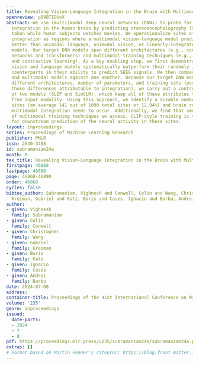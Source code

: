 ```yaml
---
title: Revealing Vision-Language Integration in the Brain with Multimodal Networks
openreview: pD9BTIDUoX
abstract: We use (multi)modal deep neural networks (DNNs) to probe for sites of multimodal
  integration in the human brain by predicting stereoencephalography (SEEG) recordings
  taken while human subjects watched movies. We operationalize sites of multimodal
  integration as regions where a multimodal vision-language model predicts recordings
  better than unimodal language, unimodal vision, or linearly-integrated language-vision
  models. Our target DNN models span different architectures (e.g., convolutional
  networks and transformers) and multimodal training techniques (e.g., cross-attention
  and contrastive learning). As a key enabling step, we first demonstrate that trained
  vision and language models systematically outperform their randomly initialized
  counterparts in their ability to predict SEEG signals. We then compare unimodal
  and multimodal models against one another. Because our target DNN models often have
  different architectures, number of parameters, and training sets (possibly obscuring
  those differences attributable to integration), we carry out a controlled comparison
  of two models (SLIP and SimCLR), which keep all of these attributes the same aside
  from input modality. Using this approach, we identify a sizable number of neural
  sites (on average 141 out of 1090 total sites or 12.94%) and brain regions where
  multimodal integration seems to occur. Additionally, we find that among the variants
  of multimodal training techniques we assess, CLIP-style training is the best suited
  for downstream prediction of the neural activity in these sites.
layout: inproceedings
series: Proceedings of Machine Learning Research
publisher: PMLR
issn: 2640-3498
id: subramaniam24a
month: 0
tex_title: Revealing Vision-Language Integration in the Brain with Multimodal Networks
firstpage: 46868
lastpage: 46890
page: 46868-46890
order: 46868
cycles: false
bibtex_author: Subramaniam, Vighnesh and Conwell, Colin and Wang, Christopher and
  Kreiman, Gabriel and Katz, Boris and Cases, Ignacio and Barbu, Andrei
author:
- given: Vighnesh
  family: Subramaniam
- given: Colin
  family: Conwell
- given: Christopher
  family: Wang
- given: Gabriel
  family: Kreiman
- given: Boris
  family: Katz
- given: Ignacio
  family: Cases
- given: Andrei
  family: Barbu
date: 2024-07-08
address:
container-title: Proceedings of the 41st International Conference on Machine Learning
volume: '235'
genre: inproceedings
issued:
  date-parts:
  - 2024
  - 7
  - 8
pdf: https://proceedings.mlr.press/v235/subramaniam24a/subramaniam24a.pdf
extras: []
# Format based on Martin Fenner's citeproc: https://blog.front-matter.io/posts/citeproc-yaml-for-bibliographies/
---
```

